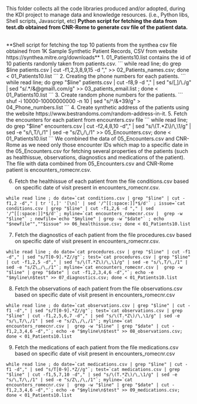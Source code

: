This folder collects all the code libraries produced and/or adopted, during the KDI project to manage data and knowledge resources.
(i.e., Python libs, Shell scripts, Javascript, etc)
**Python script for fetching the data from test.db obtained from CNR-Rome to generate csv file of the patient data.**

</br>
**Shell script for fetching the top 10 patients from the synthea csv file obtained from 1K Sample Synthetic Patient Records, CSV from website  https://synthea.mitre.org/downloads**
1. 01_Patients10.list contains the id of 10 patients randomly taken from patients.csv.
```
while read line; do grep $line patients.csv | cut -f1,2,3,8,9,15 -d "," >> 02_Patients_names.csv; done < 01_Patients10.list 
```
2. Creating the phone numbers for each patients.
```
while read line; do grep "$line" patients.csv | cut -f8,9 -d "," | sed "s/[,]/\./g" | sed "s/.*/&@gmail\.com/g" >> 03_patients_email.list ; done < 01_Patients10.list
```
3. Create random phone numbers for the patients. 
```
shuf -i 10000-10000000000 -n 10 | sed "s/^/&+39/g" > 04_Phone_numbers.list
```
4. Create synthetic address of the patients using the website https://www.bestrandoms.com/random-address-in-it.
5. Fetch the encounters for each patient from encounters.csv file
```
while read line; do grep "$line" encounters.csv | cut -f2,4,8,10 -d"," | sed "s/\(T.*Z\)/\,\1/g" | sed -e "s/\,T/\,/1" |  sed -e "s/Z\,/\,/1" >> 05_Encounters.csv; done < 01_Patients10.list
```
We combined the data of 05_Encounters.csv and CNR-Rome as we need only those encounter IDs which map to a specific date in the 05_Encounters.csv for fetching several properties of the patients (such as healthissue, observations, diagnostics and medications of the patient). The file with data combined from 05_Encounters.csv and CNR-Rome patient is encounters_romecnr.csv.

6. Fetch the healthissue of each patient from the file conditions.csv based on specific date of visit present in encounters_romecnr.csv. 
```
while read line ; do date=`cat conditions.csv | grep "$line" | cut -f1,2 -d"," | tr '[,]' '[\n]' | sed '/^[[:space:]]*$/d'` ; issue=`cat conditions.csv | grep "$line" | cut -f1,2,6 -d "," | sed '/^[[:space:]]*$/d'`; myline=`cat encounters_romecnr.csv |  grep -w "$line"` ; newfile=`echo "$myline" | grep -w "$date"` ; echo "$newfile"",""$issue" >> 06_healthissue.csv; done < 01_Patients10.list
``` 
7. Fetch the diagnostics of each patient from the file procedures.csv based on specific date of visit present in encounters_romecnr.csv.
```
while read line ; do date=`cat procedures.csv | grep "$line" | cut -f1 -d"," | sed "s/T[0-9].*Z//g"`; test=`cat procedures.csv | grep "$line" | cut -f1,2,5 -d"," | sed "s/\(T.*Z\)/\,\1/g" | sed -e "s/\,T/\,/1" | sed -e "s/Z\,/\,/1"`; myline=`cat encounters_romecnr.csv |  grep -w "$line" | grep "$date" | cut -f1,2,3,4,6 -d","`; echo -e "$myline\n$test" >> 07_diagnostics.csv; done < 01_Patients10.list
```
8. Fetch the observations of each patient from the file observations.csv based on specific date of visit present in encounters_romecnr.csv
```
while read line ; do date=`cat observations.csv | grep "$line" | cut -f1 -d"," | sed "s/T[0-9].*Z//g"`; test=`cat observations.csv | grep "$line" | cut -f1,2,5,6,7 -d"," | sed "s/\(T.*Z\)/\,\1/g" | sed -e "s/\,T/\,/1" | sed -e "s/Z\,/\,/1"`; myline=`cat encounters_romecnr.csv |  grep -w "$line" | grep "$date" | cut -f1,2,3,4,6 -d","`; echo -e "$myline\n$test" >> 08_observations.csv; done < 01_Patients10.list
```
9. Fetch the medications of each patient from the file medications.csv based on specific date of visit present in encounters_romecnr.csv
```
while read line ; do date=`cat medications.csv | grep "$line" | cut -f1 -d"," | sed "s/T[0-9].*Z//g"`; test=`cat medications.csv | grep "$line" | cut -f1,5,7,10 -d"," | sed "s/\(T.*Z\)/\,\1/g" | sed -e "s/\,T/\,/1" | sed -e "s/Z\,/\,/1"`; myline=`cat encounters_romecnr.csv |  grep -w "$line" | grep "$date" | cut -f1,2,3,4,6 -d","`; echo -e "$myline\n$test" >> 09_medications.csv; done < 01_Patients10.list
```
